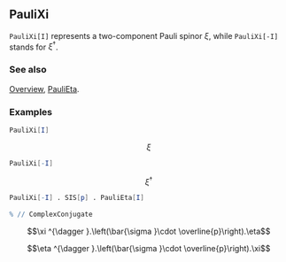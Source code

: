 ## PauliXi

`PauliXi[I]` represents a two-component Pauli spinor $\xi$, while `PauliXi[-I]` stands for $\xi^{\dagger }$.

### See also

[Overview](Extra/FeynCalc.md), [PauliEta](PauliEta.md).

### Examples

```mathematica
PauliXi[I]
```

$$\xi$$

```mathematica
PauliXi[-I]
```

$$\xi ^{\dagger }$$

```mathematica
PauliXi[-I] . SIS[p] . PauliEta[I] 
 
% // ComplexConjugate
```

$$\xi ^{\dagger }.\left(\bar{\sigma }\cdot \overline{p}\right).\eta$$

$$\eta ^{\dagger }.\left(\bar{\sigma }\cdot \overline{p}\right).\xi$$